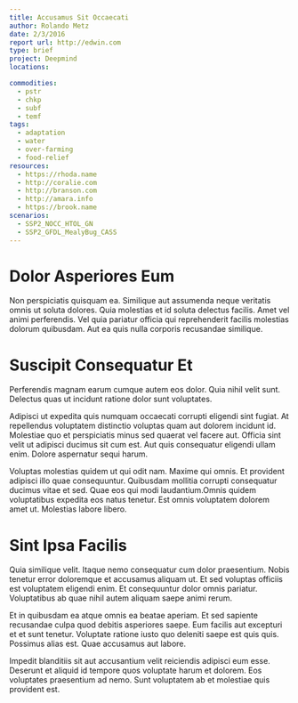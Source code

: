 ```yaml
---
title: Accusamus Sit Occaecati
author: Rolando Metz
date: 2/3/2016
report url: http://edwin.com
type: brief
project: Deepmind
locations:

commodities:
  - pstr
  - chkp
  - subf
  - temf
tags:
  - adaptation
  - water
  - over-farming
  - food-relief
resources:
  - https://rhoda.name
  - http://coralie.com
  - http://branson.com
  - http://amara.info
  - https://brook.name
scenarios:
  - SSP2_NOCC_HTOL_GN
  - SSP2_GFDL_MealyBug_CASS
---
```

# Dolor Asperiores Eum
Non perspiciatis quisquam ea. Similique aut assumenda neque veritatis omnis ut soluta dolores. Quia molestias et id soluta delectus facilis. Amet vel animi perferendis. Vel quia pariatur officia qui reprehenderit facilis molestias dolorum quibusdam. Aut ea quis nulla corporis recusandae similique.

# Suscipit Consequatur Et
Perferendis magnam earum cumque autem eos dolor. Quia nihil velit sunt. Delectus quas ut incidunt ratione dolor sunt voluptates.
 Adipisci ut expedita quis numquam occaecati corrupti eligendi sint fugiat. At repellendus voluptatem distinctio voluptas quam aut dolorem incidunt id. Molestiae quo et perspiciatis minus sed quaerat vel facere aut. Officia sint velit ut adipisci ducimus sit cum est. Aut quis consequatur eligendi ullam enim. Dolore aspernatur sequi harum.
 Voluptas molestias quidem ut qui odit nam. Maxime qui omnis. Et provident adipisci illo quae consequuntur. Quibusdam mollitia corrupti consequatur ducimus vitae et sed. Quae eos qui modi laudantium.Omnis quidem voluptatibus expedita eos natus tenetur. Est omnis voluptatem dolorem amet ut. Molestias labore libero.

# Sint Ipsa Facilis
Quia similique velit. Itaque nemo consequatur cum dolor praesentium. Nobis tenetur error doloremque et accusamus aliquam ut. Et sed voluptas officiis est voluptatem eligendi enim. Et consequuntur dolor omnis pariatur. Voluptatibus ab quae nihil autem aliquam saepe animi rerum.
 Et in quibusdam ea atque omnis ea beatae aperiam. Et sed sapiente recusandae culpa quod debitis asperiores saepe. Eum facilis aut excepturi et et sunt tenetur. Voluptate ratione iusto quo deleniti saepe est quis quis. Possimus alias est. Quae accusamus aut labore.
 Impedit blanditiis sit aut accusantium velit reiciendis adipisci eum esse. Deserunt et aliquid id tempore quos voluptate harum et dolorem. Eos voluptates praesentium ad nemo. Sunt voluptatem ab et molestiae quis provident est.
